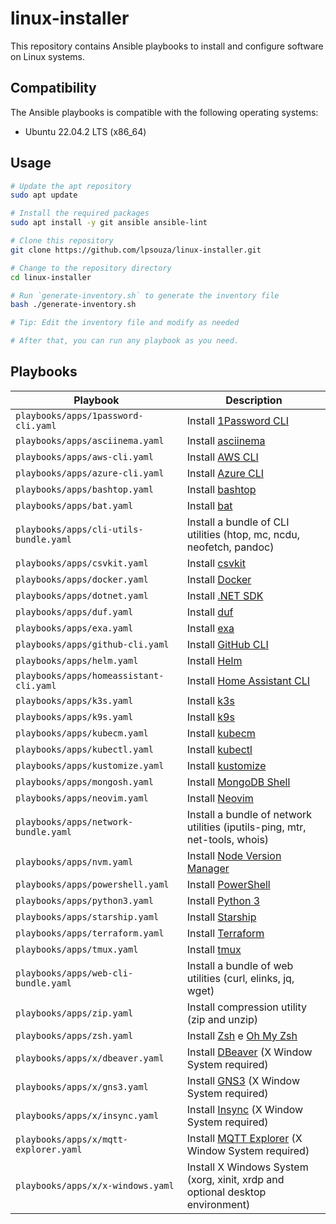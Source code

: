 # linux-installer

This repository contains Ansible playbooks to install and configure software on Linux systems.

## Compatibility

The Ansible playbooks is compatible with the following operating systems:

- Ubuntu 22.04.2 LTS (x86_64)

## Usage

```bash
# Update the apt repository
sudo apt update

# Install the required packages
sudo apt install -y git ansible ansible-lint

# Clone this repository
git clone https://github.com/lpsouza/linux-installer.git

# Change to the repository directory
cd linux-installer

# Run `generate-inventory.sh` to generate the inventory file
bash ./generate-inventory.sh

# Tip: Edit the inventory file and modify as needed

# After that, you can run any playbook as you need.
```

## Playbooks

| Playbook                                | Description                                                                    |
| --------------------------------------- | ------------------------------------------------------------------------------ |
| `playbooks/apps/1password-cli.yaml`     | Install [1Password CLI](https://1password.com/downloads/command-line/)         |
| `playbooks/apps/asciinema.yaml`         | Install [asciinema](https://asciinema.org/)                                    |
| `playbooks/apps/aws-cli.yaml`           | Install [AWS CLI](https://aws.amazon.com/cli/)                                 |
| `playbooks/apps/azure-cli.yaml`         | Install [Azure CLI](https://docs.microsoft.com/en-us/cli/azure/)               |
| `playbooks/apps/bashtop.yaml`           | Install [bashtop](https://github.com/aristocratos/bashtop)                     |
| `playbooks/apps/bat.yaml`               | Install [bat](https://github.com/sharkdp/bat)                                  |
| `playbooks/apps/cli-utils-bundle.yaml`  | Install a bundle of CLI utilities (htop, mc, ncdu, neofetch, pandoc)           |
| `playbooks/apps/csvkit.yaml`            | Install [csvkit](https://csvkit.readthedocs.io/en/latest/)                     |
| `playbooks/apps/docker.yaml`            | Install [Docker](https://docs.docker.com/)                                     |
| `playbooks/apps/dotnet.yaml`            | Install [.NET SDK](https://dotnet.microsoft.com/)                              |
| `playbooks/apps/duf.yaml`               | Install [duf](https://github.com/muesli/duf)                                   |
| `playbooks/apps/exa.yaml`               | Install [exa](https://the.exa.website/)                                        |
| `playbooks/apps/github-cli.yaml`        | Install [GitHub CLI](https://cli.github.com/)                                  |
| `playbooks/apps/helm.yaml`              | Install [Helm](https://helm.sh/)                                               |
| `playbooks/apps/homeassistant-cli.yaml` | Install [Home Assistant CLI]()                                                 |
| `playbooks/apps/k3s.yaml`               | Install [k3s](https://k3s.io/)                                                 |
| `playbooks/apps/k9s.yaml`               | Install [k9s](https://k9scli.io/)                                              |
| `playbooks/apps/kubecm.yaml`            | Install [kubecm](https://kubecm.cloud/)                                        |
| `playbooks/apps/kubectl.yaml`           | Install [kubectl](https://kubernetes.io/docs/reference/kubectl/overview/)      |
| `playbooks/apps/kustomize.yaml`         | Install [kustomize](https://kustomize.io/)                                     |
| `playbooks/apps/mongosh.yaml`           | Install [MongoDB Shell](https://docs.mongodb.com/mongodb-shell/)               |
| `playbooks/apps/neovim.yaml`            | Install [Neovim](https://neovim.io/)                                           |
| `playbooks/apps/network-bundle.yaml`    | Install a bundle of network utilities (iputils-ping, mtr, net-tools, whois)    |
| `playbooks/apps/nvm.yaml`               | Install [Node Version Manager](https://github.com/nvm-sh/nvm)                  |
| `playbooks/apps/powershell.yaml`        | Install [PowerShell](https://docs.microsoft.com/en-us/powershell/)             |
| `playbooks/apps/python3.yaml`           | Install [Python 3](https://www.python.org/)                                    |
| `playbooks/apps/starship.yaml`          | Install [Starship](https://starship.rs/)                                       |
| `playbooks/apps/terraform.yaml`         | Install [Terraform](https://www.terraform.io/)                                 |
| `playbooks/apps/tmux.yaml`              | Install [tmux](https://github.com/tmux/tmux)                                   |
| `playbooks/apps/web-cli-bundle.yaml`    | Install a bundle of web utilities (curl, elinks, jq, wget)                     |
| `playbooks/apps/zip.yaml`               | Install compression utility (zip and unzip)                                    |
| `playbooks/apps/zsh.yaml`               | Install [Zsh](https://www.zsh.org/) e [Oh My Zsh](https://ohmyz.sh/)           |
| `playbooks/apps/x/dbeaver.yaml`         | Install [DBeaver](https://dbeaver.io/) (X Window System required)              |
| `playbooks/apps/x/gns3.yaml`            | Install [GNS3](https://www.gns3.com/) (X Window System required)               |
| `playbooks/apps/x/insync.yaml`          | Install [Insync](https://www.insync.io/) (X Window System required)            |
| `playbooks/apps/x/mqtt-explorer.yaml`   | Install [MQTT Explorer](https://mqtt-explorer.com/) (X Window System required) |
| `playbooks/apps/x/x-windows.yaml`       | Install X Windows System (xorg, xinit, xrdp and optional desktop environment)  |
